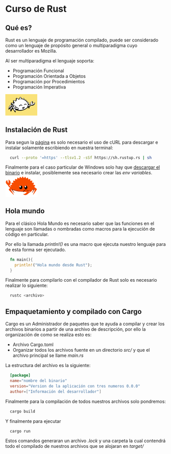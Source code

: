 # Curso de Rust
## Qué es?
Rust es un lenguaje de programación compilado, puede ser considerado como un lenguaje de propósito general o multiparadigma cuyo desarrollador es Mozilla.

Al ser multiparadigma el lenguaje soporta:
* Programación Funcional
* Programación Orientada a Objetos
* Programación por Procedimientos
* Programación Imperativa

<img src="https://github.com/AdrianPardo99/rust_course/blob/master/imgs/dancing-ferris.gif" width=100>

## Instalación de Rust
Para segun la [página](https://www.rust-lang.org/tools/install) es solo necesario el uso de cURL para descargar e instalar solamente escribiendo en nuestra terminal:
```bash
  curl --proto '=https' --tlsv1.2 -sSf https://sh.rustup.rs | sh
```
Finalmente para el caso particular de Windows solo hay que [descargar el binario](https://static.rust-lang.org/rustup/dist/i686-pc-windows-gnu/rustup-init.exe) e instalar, posiblemente sea necesario crear las _env variables_.
<img src="https://github.com/AdrianPardo99/rust_course/blob/master/imgs/rustacean-flat-gesture.png" width=100>
## Hola mundo
Para el clásico Hola Mundo es necesario saber que las funciones en el lenguaje son llamadas o nombradas como macros para la ejecución de código en particular.

Por ello la llamada _println!()_ es una macro que ejecuta nuestro lenguaje para de esta forma ser ejecutado.
```rust
  fn main(){
    println!("Hola mundo desde Rust");
  }
```
Finalmente para compilarlo con el compilador de Rust solo es necesario realizar lo siguiente:
```bash
  rustc <archivo>
```
## Empaquetamiento y compilado con Cargo
Cargo es un Administrador de paquetes que te ayuda a compilar y crear los archivos binarios a partir de una archivo de descripción, por ello la organización de como se realiza esto es:
* Archivo Cargo.toml
* Organizar todos los archivos fuente en un directorio _src/_ y que el archivo principal se llame _main.rs_

La estructura del archivo es la siguiente:
```toml
  [package]
  name="nombre del binario"
  version="Version de la aplicación con tres numeros 0.0.0"
  author=["Información del desarrollador"]
```

Finalmente para la compilación de todos nuestros archivos solo pondremos:
```bash
  cargo build
```

Y finalmente para ejecutar
```bash
  cargo run
```
Estos comandos generaran un archivo _.lock_ y una carpeta la cual contendrá todo el compilado de nuestros archivos que se alojaran en _target/_
